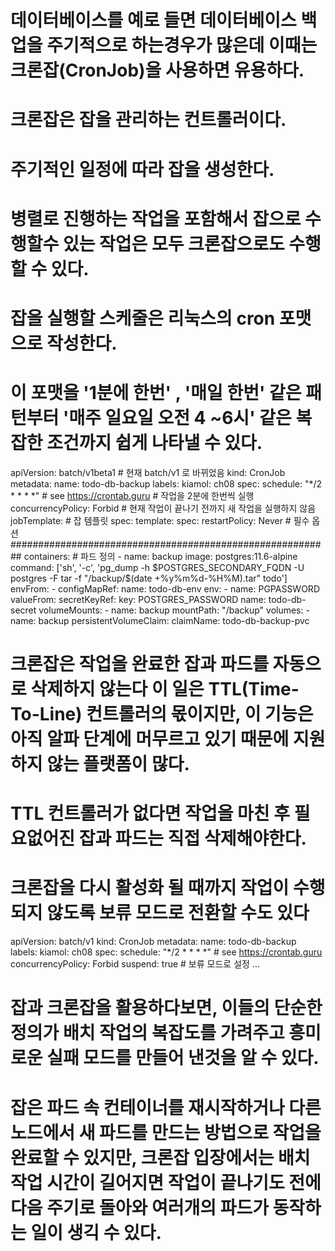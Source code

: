 <!-- 크론잡(CronJob) -->
# 데이터베이스를 예로 들면 데이터베이스 백업을 주기적으로 하는경우가 많은데 이때는 크론잡(CronJob)을 사용하면 유용하다.
# 크론잡은 잡을 관리하는 컨트롤러이다.
# 주기적인 일정에 따라 잡을 생성한다.

# 병렬로 진행하는 작업을 포함해서 잡으로 수행할수 있는 작업은 모두 크론잡으로도 수행할 수 있다.
# 잡을 실행할 스케줄은 리눅스의 cron 포맷으로 작성한다.
# 이 포맷을 '1분에 한번' , '매일 한번' 같은 패턴부터 '매주 일요일 오전 4 ~6시' 같은 복잡한 조건까지 쉽게 나타낼 수 있다.

<!-- todo-db-backup-cronjob.yaml -->
apiVersion: batch/v1beta1       # 현재 batch/v1 로 바뀌었음
kind: CronJob
metadata:
  name: todo-db-backup
  labels:
    kiamol: ch08
spec:
  schedule: "*/2 * * * *"        # see https://crontab.guru # 작업을 2분에 한번씩 실행
  concurrencyPolicy: Forbid      # 현재 작업이 끝나기 전까지 새 작업을 실행하지 않음
  jobTemplate:                   # 잡 템플릿
    spec:
      template:
        spec:
          restartPolicy: Never   # 필수 옵션
##########################################################
          containers:            # 파드 정의
          - name: backup
            image: postgres:11.6-alpine
            command: ['sh', '-c', 'pg_dump -h $POSTGRES_SECONDARY_FQDN -U postgres -F tar -f "/backup/$(date +%y%m%d-%H%M).tar" todo']
            envFrom:
            - configMapRef:
                name: todo-db-env
            env:
            - name: PGPASSWORD
              valueFrom:
                secretKeyRef:
                  key: POSTGRES_PASSWORD
                  name: todo-db-secret
            volumeMounts:
              - name: backup
                mountPath: "/backup"
          volumes:
            - name: backup
              persistentVolumeClaim:
                claimName: todo-db-backup-pvc

<!-- 보류 모드 -->
# 크론잡은 작업을 완료한 잡과 파드를 자동으로 삭제하지 않는다 이 일은 TTL(Time-To-Line) 컨트롤러의 몫이지만, 이 기능은 아직 알파 단계에 머무르고 있기 때문에 지원하지 않는 플랫폼이 많다.
# TTL 컨트롤러가 없다면 작업을 마친 후 필요없어진 잡과 파드는 직접 삭제해야한다.
# 크론잡을 다시 활성화 될 때까지 작업이 수행되지 않도록 보류 모드로 전환할 수도 있다

<!-- todo-db-backup-cronjob-suspend.yaml -->
apiVersion: batch/v1
kind: CronJob
metadata:
  name: todo-db-backup
  labels:
    kiamol: ch08
spec:
  schedule: "*/2 * * * *"        # see https://crontab.guru
  concurrencyPolicy: Forbid
  suspend: true                  # 보류 모드로 설정
  ...



<!--! 크론잡의 주의점 -->
# 잡과 크론잡을 활용하다보면, 이들의 단순한 정의가 배치 작업의 복잡도를 가려주고 흥미로운 실패 모드를 만들어 낸것을 알 수 있다.
# 잡은 파드 속 컨테이너를 재시작하거나 다른 노드에서 새 파드를 만드는 방법으로 작업을 완료할 수 있지만, 크론잡 입장에서는 배치 작업 시간이 길어지면 작업이 끝나기도 전에 다음 주기로 돌아와 여러개의 파드가 동작하는 일이 생긱 수 있다.